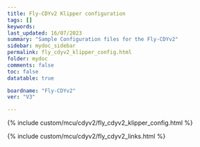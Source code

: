 ```yaml
---
title: Fly-CDYv2 Klipper configuration
tags: []
keywords: 
last_updated: 16/07/2023
summary: "Sample Configuration files for the Fly-CDYv2"
sidebar: mydoc_sidebar
permalink: fly_cdyv2_klipper_config.html
folder: mydoc
comments: false
toc: false
datatable: true

boardname: "Fly-CDYv2" 
ver: "V3" 

---
```


{% include custom/mcu/cdyv2/fly_cdyv2_klipper_config.html %}

{% include custom/mcu/cdyv2/fly_cdyv2_links.html %}
